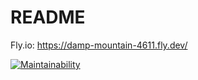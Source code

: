 # README

Fly.io: https://damp-mountain-4611.fly.dev/

[![Maintainability](https://api.codeclimate.com/v1/badges/8bc8dde0fd48ebfea7a9/maintainability)](https://codeclimate.com/github/realclever/WebPalvelinohjelmointi2022/maintainability)
